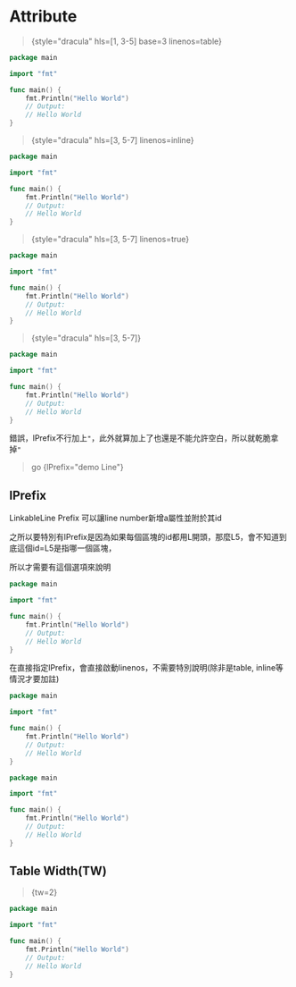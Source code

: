# Attribute

> {style="dracula" hls=[1, 3-5] base=3 linenos=table}

```go {style="dracula" hls=[1, 3-5] base=3 linenos=table}
package main

import "fmt"

func main() {
	fmt.Println("Hello World")
	// Output:
	// Hello World
}
```

> {style="dracula" hls=[3, 5-7] linenos=inline}

```go {style="dracula" hls=[3, 5-7] linenos=inline}
package main

import "fmt"

func main() {
	fmt.Println("Hello World")
	// Output:
	// Hello World
}
```

> {style="dracula" hls=[3, 5-7] linenos=true}

```go {style="dracula" hls=[3, 5-7] linenos=true}
package main

import "fmt"

func main() {
	fmt.Println("Hello World")
	// Output:
	// Hello World
}
```

> {style="dracula" hls=[3, 5-7]}

```go {style="dracula" hls=[3, 5-7]}
package main

import "fmt"

func main() {
	fmt.Println("Hello World")
	// Output:
	// Hello World
}
```

錯誤，lPrefix不行加上`"`，此外就算加上了也還是不能允許空白，所以就乾脆拿掉`"`
> go {lPrefix="demo Line"}

## lPrefix

LinkableLine Prefix 可以讓line number新增a屬性並附於其id

之所以要特別有lPrefix是因為如果每個區塊的id都用L開頭，那麼L5，會不知道到底這個id=L5是指哪一個區塊，

所以才需要有這個選項來說明

```go {linenos=true lPrefix=L}
package main

import "fmt"

func main() {
	fmt.Println("Hello World")
	// Output:
	// Hello World
}
```

在直接指定lPrefix，會直接啟動linenos，不需要特別說明(除非是table, inline等情況才要加註)

```go {lPrefix=demo1}
package main

import "fmt"

func main() {
	fmt.Println("Hello World")
	// Output:
	// Hello World
}
```

```go {lPrefix=demo2 base=5 hls=[3, 5-7]}
package main

import "fmt"

func main() {
	fmt.Println("Hello World")
	// Output:
	// Hello World
}
```

## Table Width(TW)

> {tw=2}
```go {tw=2}
package main

import "fmt"

func main() {
	fmt.Println("Hello World")
	// Output:
	// Hello World
}
```
